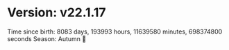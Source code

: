 # Version: v22.1.17
Time since birth: 8083 days, 193993 hours, 11639580 minutes, 698374800 seconds
Season: Autumn 🍁
